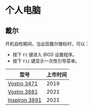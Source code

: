 # 个人电脑

## 戴尔

开机自检期间，当出现戴尔徽标时，可以：

- 按下 `F2` 键进入 *BIOS* 设置程序。
- 按下 `F12` 键显示一次性引导菜单。

| 型号                                                         | 上市时间 |
| ------------------------------------------------------------ | -------- |
| [Vostro 3471](https://www.dell.com/support/home/zh-cn/product-support/product/vostro-3471-desktop/overview) | 2019     |
| [Vostro 3881](https://www.dell.com/support/home/zh-cn/product-support/product/vostro-3881-desktop/overview) | 2021     |
| [Inspiron 3891](https://www.dell.com/support/home/zh-cn/product-support/product/inspiron-3891-desktop/overview) | 2021     |

